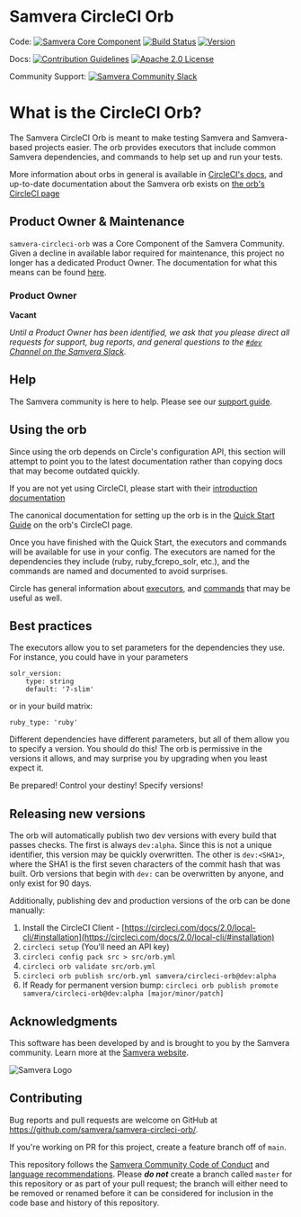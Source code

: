 # Samvera CircleCI Orb

Code: [![Samvera Core Component](https://img.shields.io/badge/samvera-core--component-brightgreen)](https://github.com/samvera/maintenance#samvera-core-components)
[![Build Status](https://circleci.com/gh/samvera/samvera-circleci-orb.svg?style=svg)](https://circleci.com/gh/samvera/samvera-circleci-orb)
[![Version](https://badges.circleci.com/orbs/samvera/circleci-orb.svg)](https://circleci.com/developer/orbs/orb/samvera/circleci-orb)

Docs: [![Contribution Guidelines](http://img.shields.io/badge/CONTRIBUTING-Guidelines-blue.svg)](./CONTRIBUTING.md)
[![Apache 2.0 License](http://img.shields.io/badge/APACHE2-license-blue.svg)](./LICENSE)

Community Support: [![Samvera Community Slack](https://img.shields.io/badge/samvera-slack-blueviolet)](http://slack.samvera.org/)

# What is the CircleCI Orb?

The Samvera CircleCI Orb is meant to make testing Samvera and Samvera-based projects easier. The orb provides executors that include common Samvera dependencies, and commands to help set up and run your tests.

More information about orbs in general is available in [CircleCI's docs](https://circleci.com/docs/),
and up-to-date documentation about the Samvera orb exists on [the orb's CircleCI page](https://circleci.com/orbs/registry/orb/samvera/circleci-orb)

## Product Owner & Maintenance
`samvera-circleci-orb` was a Core Component of the Samvera Community. Given a decline in available labor required for maintenance, this project no longer has a dedicated Product Owner. The documentation for what this means can be found [here](http://samvera.github.io/core_components.html#requirements-for-a-core-component).

### Product Owner
**Vacant**

_Until a Product Owner has been identified, we ask that you please direct all requests for support, bug reports, and general questions to the [`#dev` Channel on the Samvera Slack](https://samvera.slack.com/app_redirect?channel=dev)._

## Help

The Samvera community is here to help. Please see our [support guide](./SUPPORT.md).

## Using the orb

Since using the orb depends on Circle's configuration API, this section will attempt to point you to the latest
documentation rather than copying docs that may become outdated quickly.

If you are not yet using CircleCI, please start with their [introduction documentation](https://circleci.com/docs/2.0/first-steps/)

The canonical documentation for setting up the orb is in the [Quick Start Guide](https://circleci.com/orbs/registry/orb/samvera/circleci-orb)
on the orb's CircleCI page.

Once you have finished with the Quick Start, the executors and commands will be available for use in your
config. The executors are named for the dependencies they include (ruby, ruby\_fcrepo\_solr, etc.), and the
commands are named and documented to avoid surprises.

Circle has general information about [executors](https://circleci.com/docs/2.0/executor-intro/#section=configuration),
and [commands](https://circleci.com/docs/2.0/using-orbs/#commands) that may be useful as well.

## Best practices

The executors allow you to set parameters for the dependencies they use. For instance, you could have in
your parameters

```
solr_version:
    type: string
    default: '7-slim'
```

or in your build matrix:

```
ruby_type: 'ruby'
```

Different dependencies have different parameters, but all of them allow you to specify a version. You should do
this! The orb is permissive in the versions it allows, and may surprise you by upgrading when you least expect
it.

Be prepared! Control your destiny! Specify versions!

## Releasing new versions

The orb will automatically publish two dev versions with every build that passes checks.
The first is always `dev:alpha`. Since this is not a unique identifier, this version may be quickly
overwritten. The other is `dev:<SHA1>`, where the SHA1 is the first seven characters of the commit hash
that was built.
Orb versions that begin with `dev:` can be overwritten by anyone, and only exist for 90 days.

Additionally, publishing dev and production versions of the orb can be done manually:

1. Install the CircleCI Client -
   [https://circleci.com/docs/2.0/local-cli/#installation](https://circleci.com/docs/2.0/local-cli/#installation)
2. `circleci setup` (You'll need an API key)
3. `circleci config pack src > src/orb.yml`
4. `circleci orb validate src/orb.yml`
5. `circleci orb publish src/orb.yml samvera/circleci-orb@dev:alpha`
6. If Ready for permanent version bump: `circleci orb publish promote
   samvera/circleci-orb@dev:alpha [major/minor/patch]`

## Acknowledgments

This software has been developed by and is brought to you by the Samvera community.  Learn more at the [Samvera website](http://samvera.org/).

![Samvera Logo](https://samvera.atlassian.net/wiki/download/attachments/1682341933/Samvera_logo_horizontal_200.png?api=v2)

## Contributing

Bug reports and pull requests are welcome on GitHub at https://github.com/samvera/samvera-circleci-orb/.

If you're working on PR for this project, create a feature branch off of `main`.

This repository follows the [Samvera Community Code of Conduct](https://samvera.atlassian.net/wiki/spaces/samvera/pages/405212316/Code+of+Conduct) and [language recommendations](https://github.com/samvera/maintenance/blob/master/templates/CONTRIBUTING.md#language). Please ***do not*** create a branch called `master` for this repository or as part of your pull request; the branch will either need to be removed or renamed before it can be considered for inclusion in the code base and history of this repository.
